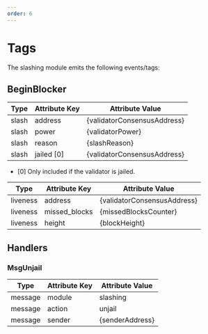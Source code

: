 ```yaml
---
order: 6
---
```


# Tags

The slashing module emits the following events/tags:

## BeginBlocker

| Type  | Attribute Key | Attribute Value             |
| ----- | ------------- | --------------------------- |
| slash | address       | {validatorConsensusAddress} |
| slash | power         | {validatorPower}            |
| slash | reason        | {slashReason}               |
| slash | jailed [0]    | {validatorConsensusAddress} |

- [0] Only included if the validator is jailed.

| Type     | Attribute Key | Attribute Value             |
| -------- | ------------- | --------------------------- |
| liveness | address       | {validatorConsensusAddress} |
| liveness | missed_blocks | {missedBlocksCounter}       |
| liveness | height        | {blockHeight}               |

## Handlers

### MsgUnjail

| Type    | Attribute Key | Attribute Value |
| ------- | ------------- | --------------- |
| message | module        | slashing        |
| message | action        | unjail          |
| message | sender        | {senderAddress} |
